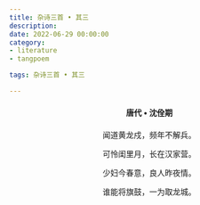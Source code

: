 ```yaml
---
title: 杂诗三首 • 其三
description:
date: 2022-06-29 00:00:00
category:
- literature
- tangpoem

tags: 杂诗三首 • 其三

---
```


<div id="poem-author">
唐代 • 沈佺期
</div>
<div id="poem-body">
<p class="poem-paragraph">闻道黄龙戍，频年不解兵。</p>
<p class="poem-paragraph">可怜闺里月，长在汉家营。</p>
<p class="poem-paragraph">少妇今春意，良人昨夜情。</p>
<p class="poem-paragraph">谁能将旗鼓，一为取龙城。</p>

</div>

<style>

#poem-author {
    width: 100%;
    text-align: center;
    margin: 20px 0;
    font-weight: bold;
}
#poem-body {
    width: 100%;
    text-align: center;
}
.poem-paragraph {
    font-family: "仿宋"
}

</style>